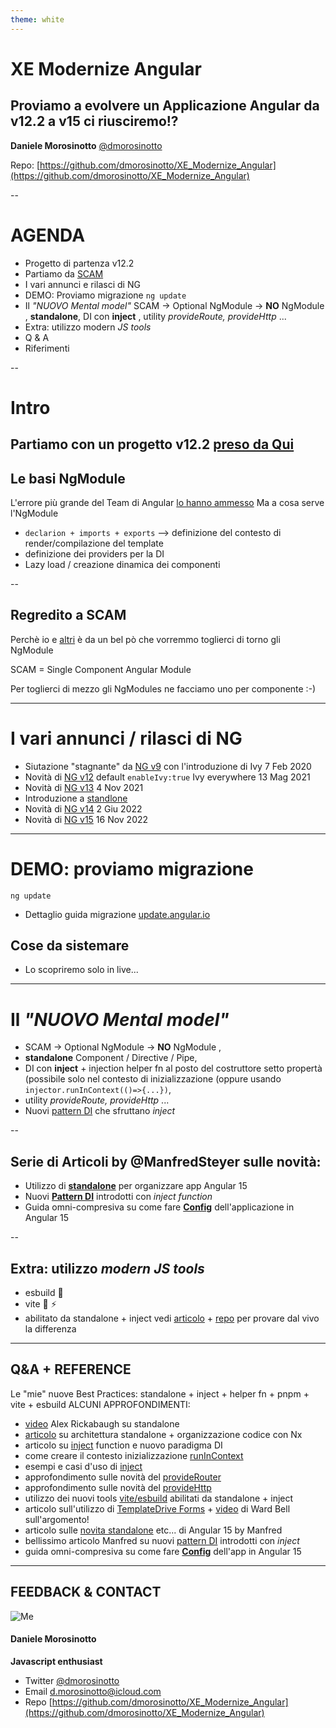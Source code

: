 ```yaml
---
theme: white
---
```


# XE Modernize Angular

## Proviamo a evolvere un Applicazione Angular da v12.2 a v15 ci riusciremo!?

**Daniele Morosinotto**
[@dmorosinotto](https://twitter.com/dmorosinotto)

Repo: [https://github.com/dmorosinotto/XE_Modernize_Angular](https://github.com/dmorosinotto/XE_Modernize_Angular)

--

# AGENDA

-   Progetto di partenza v12.2
-   Partiamo da [SCAM](https://dev.to/this-is-angular/emulating-tree-shakable-components-using-single-component-angular-modules-13do)
-   I vari annunci e rilasci di NG
-   DEMO: Proviamo migrazione `ng update`
-   Il _"NUOVO Mental model"_ SCAM -> Optional NgModule -> **NO** NgModule , **standalone**, DI con **inject** , utility _provideRoute, provideHttp_ ...
-   Extra: utilizzo modern _JS tools_
-   Q & A
-   Riferimenti

--

# Intro

## Partiamo con un progetto v12.2 [preso da Qui](https://github.com/wardbell/ngc-validate)

## Le basi NgModule

L'errore più grande del Team di Angular [lo hanno ammesso]()
Ma a cosa serve l'NgModule

-   `declarion + imports + exports` --> definizione del contesto di render/compilazione del template
-   definizione dei providers per la DI
-   Lazy load / creazione dinamica dei componenti

--

## Regredito a SCAM

Perchè io e [altri](https://medium.com/marmicode/your-angular-module-is-a-scam-b4136ca3917b) è da un bel pò che vorremmo toglierci di torno gli NgModule

SCAM = Single Component Angular Module

Per toglierci di mezzo gli NgModules ne facciamo uno per componente :-)

---

# I vari annunci / rilasci di NG

-   Siutazione "stagnante" da [NG v9](https://blog.angular.io/angular-v13-is-now-available-cce66f7bc296) con l'introduzione di Ivy 7 Feb 2020
-   Novità di [NG v12](https://blog.angular.io/angular-v12-is-now-available-32ed51fbfd49) default `enableIvy:true` Ivy everywhere 13 Mag 2021
-   Novità di [NG v13](https://blog.angular.io/angular-v13-is-now-available-cce66f7bc296) 4 Nov 2021
-   Introduzione a [standlone](https://blog.angular.io/an-update-on-standalone-components-ea53b4d55214)
-   Novità di [NG v14](https://blog.angular.io/angular-v14-is-now-available-391a6db736af) 2 Giu 2022
-   Novità di [NG v15](https://blog.angular.io/angular-v15-is-now-available-df7be7f2f4c8) 16 Nov 2022

---

# DEMO: proviamo migrazione

`ng update`

-   Dettaglio guida migrazione [update.angular.io](https://update.angular.io/?v=12.0-15.0)

## Cose da sistemare

-   Lo scopriremo solo in live...

---

# Il _"NUOVO Mental model"_

-   SCAM -> Optional NgModule -> **NO** NgModule ,
-   **standalone** Component / Directive / Pipe,
-   DI con **inject** + injection helper fn al posto del costruttore setto propertà (possibile solo nel contesto di inizializzazione (oppure usando `injector.runInContext(()=>{...})`,
-   utility _provideRoute, provideHttp_ ...
-   Nuovi [pattern DI](https://www.angulararchitects.io/en/aktuelles/patterns-for-custom-standalone-apis-in-angular/?mc_cid=dcfc4a34f9&mc_eid=bca811da1f) che sfruttano _inject_

--

## Serie di Articoli by @ManfredSteyer sulle novità:

-   Utilizzo di [**standalone**](https://www.angulararchitects.io/en/aktuelles/modern-and-lightweight-angular-architectures-with-angulars-latest-innovations/) per organizzare app Angular 15
-   Nuovi [**Pattern DI**](https://www.angulararchitects.io/en/aktuelles/patterns-for-custom-standalone-apis-in-angular/) introdotti con _inject function_
-   Guida omni-compresiva su come fare [**Config**](https://medium.com/javascript-everyday/angular-apps-configuration-1bbdd6019899) dell'applicazione in Angular 15

--

## Extra: utilizzo _modern JS tools_

-   esbuild 🤯
-   vite 💚 ⚡️
-   abilitato da standalone + inject vedi [articolo](https://marmicode.io/blog/versatile-angular) + [repo](https://github.com/dmorosinotto/Angular_Vite) per provare dal vivo la differenza

---

## Q&A + REFERENCE

Le "mie" nuove Best Practices: standalone + inject + helper fn + pnpm + vite + esbuild
ALCUNI APPROFONDIMENTI:

-   [video](https://www.youtube.com/watch?v=kE_zr5ZiPWc) Alex Rickabaugh su standalone
-   [articolo](https://blog.nrwl.io/component-first-architecture-with-standalone-components-and-nx-c87559af1f91) su architettura standalone + organizzazione codice con Nx
-   articolo su [inject](https://codereacter.medium.com/why-angular-14s-new-inject-function-is-so-amazing-ac281e7148d1) function e nuovo paradigma DI
-   come creare il contesto inizializzazione [runInContext](https://netbasal.com/getting-to-know-the-runincontext-api-in-angular-f8996d7e00da)
-   esempi e casi d'uso di [inject](https://dev.to/this-is-angular/always-use-inject-2do4)
-   approfondimento sulle novità del [provideRouter](https://blog.angular.io/advancements-in-the-angular-router-5d69ec4c032)
-   approfondimento sulle novità del [provideHttp](https://netbasal.com/using-the-angular-http-client-in-angular-v15-f4bec3c11926)
-   utilizzo dei nuovi tools [vite/esbuild](https://marmicode.io/blog/versatile-angular) abilitati da standalone + inject
-   articolo sull'utilizzo di [TemplateDrive Forms](https://timdeschryver.dev/blog/a-practical-guide-to-angular-template-driven-forms) + [video](https://youtu.be/7koRJKiBQGA) di Ward Bell sull'argomento!
-   articolo sulle [novita standalone](https://www.angulararchitects.io/en/aktuelles/modern-and-lightweight-angular-architectures-with-angulars-latest-innovations/) etc... di Angular 15 by Manfred
-   bellissimo articolo Manfred su nuovi [pattern DI](https://www.angulararchitects.io/en/aktuelles/patterns-for-custom-standalone-apis-in-angular/?mc_cid=dcfc4a34f9&mc_eid=bca811da1f) introdotti con _inject_
-   guida omni-compresiva su come fare [**Config**](https://medium.com/javascript-everyday/angular-apps-configuration-1bbdd6019899) dell'app in Angular 15

---

## FEEDBACK & CONTACT

![Me](https://www.xedotnet.org/media/1032/morosinotto_foto.jpg?height=300)

#### Daniele Morosinotto

**Javascript enthusiast**

-   Twitter [@dmorosinotto](https://twitter.com/dmorosinotto)
-   Email [d.morosinotto@icloud.com](d.morosinotto@icloud.com)
-   Repo [https://github.com/dmorosinotto/XE_Modernize_Angular](https://github.com/dmorosinotto/XE_Modernize_Angular)
